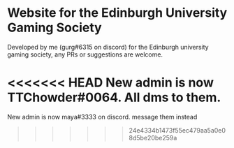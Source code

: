 # Website for the Edinburgh University Gaming Society

Developed by me (gurg#6315 on discord) for the Edinburgh university gaming society, any PRs or suggestions are welcome.

<<<<<<< HEAD
New admin is now TTChowder#0064. All dms to them.
=======
New admin is now maya#3333 on discord. message them instead
>>>>>>> 24e4334b1473f55ec479aa5a0e08d5be20be259a


